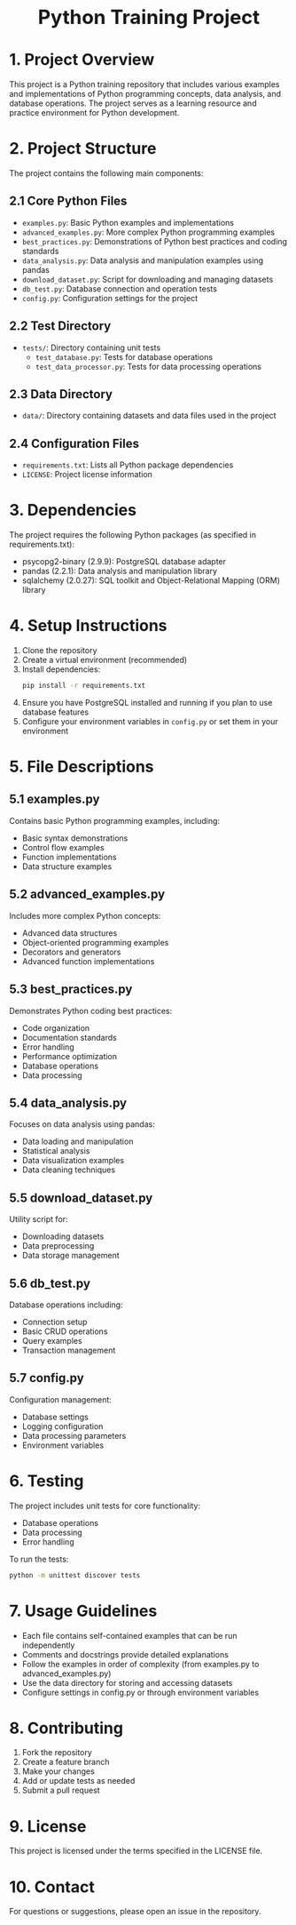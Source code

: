 <div style="font-size:2.5em; font-weight:bold; text-align:center; margin-top:20px;">Python Training Project</div>

# 1. Project Overview
This project is a Python training repository that includes various examples and implementations of Python programming concepts, data analysis, and database operations. The project serves as a learning resource and practice environment for Python development.

# 2. Project Structure
The project contains the following main components:

## 2.1 Core Python Files
- `examples.py`: Basic Python examples and implementations
- `advanced_examples.py`: More complex Python programming examples
- `best_practices.py`: Demonstrations of Python best practices and coding standards
- `data_analysis.py`: Data analysis and manipulation examples using pandas
- `download_dataset.py`: Script for downloading and managing datasets
- `db_test.py`: Database connection and operation tests
- `config.py`: Configuration settings for the project

## 2.2 Test Directory
- `tests/`: Directory containing unit tests
  - `test_database.py`: Tests for database operations
  - `test_data_processor.py`: Tests for data processing operations

## 2.3 Data Directory
- `data/`: Directory containing datasets and data files used in the project

## 2.4 Configuration Files
- `requirements.txt`: Lists all Python package dependencies
- `LICENSE`: Project license information

# 3. Dependencies
The project requires the following Python packages (as specified in requirements.txt):
- psycopg2-binary (2.9.9): PostgreSQL database adapter
- pandas (2.2.1): Data analysis and manipulation library
- sqlalchemy (2.0.27): SQL toolkit and Object-Relational Mapping (ORM) library

# 4. Setup Instructions
1. Clone the repository
2. Create a virtual environment (recommended)
3. Install dependencies:
   ```bash
   pip install -r requirements.txt
   ```
4. Ensure you have PostgreSQL installed and running if you plan to use database features
5. Configure your environment variables in `config.py` or set them in your environment

# 5. File Descriptions

## 5.1 examples.py
Contains basic Python programming examples, including:
- Basic syntax demonstrations
- Control flow examples
- Function implementations
- Data structure examples

## 5.2 advanced_examples.py
Includes more complex Python concepts:
- Advanced data structures
- Object-oriented programming examples
- Decorators and generators
- Advanced function implementations

## 5.3 best_practices.py
Demonstrates Python coding best practices:
- Code organization
- Documentation standards
- Error handling
- Performance optimization
- Database operations
- Data processing

## 5.4 data_analysis.py
Focuses on data analysis using pandas:
- Data loading and manipulation
- Statistical analysis
- Data visualization examples
- Data cleaning techniques

## 5.5 download_dataset.py
Utility script for:
- Downloading datasets
- Data preprocessing
- Data storage management

## 5.6 db_test.py
Database operations including:
- Connection setup
- Basic CRUD operations
- Query examples
- Transaction management

## 5.7 config.py
Configuration management:
- Database settings
- Logging configuration
- Data processing parameters
- Environment variables

# 6. Testing
The project includes unit tests for core functionality:
- Database operations
- Data processing
- Error handling

To run the tests:
```bash
python -m unittest discover tests
```

# 7. Usage Guidelines
- Each file contains self-contained examples that can be run independently
- Comments and docstrings provide detailed explanations
- Follow the examples in order of complexity (from examples.py to advanced_examples.py)
- Use the data directory for storing and accessing datasets
- Configure settings in config.py or through environment variables

# 8. Contributing
1. Fork the repository
2. Create a feature branch
3. Make your changes
4. Add or update tests as needed
5. Submit a pull request

# 9. License
This project is licensed under the terms specified in the LICENSE file.

# 10. Contact
For questions or suggestions, please open an issue in the repository.
